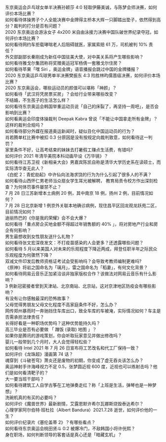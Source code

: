 东京奥运会乒乓球女单半决赛孙颖莎 4:0 轻取伊藤美诚，与陈梦会师决赛，如何评价本场比赛？  
如何看待体操男子个人全能决赛中金牌得主桥本大辉一只脚踏出垫子，依然得到高分？裁判的打分是否有问题？  
2020 东京奥运会游泳女子 4x200 米自由泳接力决赛中国队破世界纪录夺冠，如何评价本场比赛？  
如何看待网约车拒载哮喘老人后阻碍就医，家属索赔 61 万，司机被判 10% 责任？  
外交部副部长秦刚成为新任中国驻美大使，对中美关系将产生哪些影响？  
如何看待雅戈尔集团称将奖赠奥运冠军杨倩一套雅戈尔住房？  
如何看待苹果「嘿 Siri ，奥运金牌」语音播报会跳过中国的金牌播报？  
2020 东京奥运乒乓球男单半决赛樊振东 4:3 险胜林昀儒晋级决赛，如何评价本场比赛？  
2020 东京奥运会，哪些运动员的颜值可以堪称「神颜」？  
如何看待「武汉将凭房票买房」？会给行业带来哪些改变？  
不结婚，不生孩子的生活怎么样？  
如何看待东京奥运会韩国举重运动员说「自己的床裂了，再坚持一周吧」，是否会影响到比赛？  
如何看奥运会印度体操裁判 Deepak Kabra 曾说「不能让中国拿走所有金牌」？这样的裁判合规吗？  
如何看待部分外媒在报道奥运新闻时，疑似丑化中国运动员的行为？  
肖若腾单杠比赛中被扣 0.3 分原因是没有按规定向裁判致意，如何看待这一判罚？  
家里条件不好，让高考结束的妹妹去打暑假工赚点生活费，有错吗?  
如何评价 2021 年清华美院本科动画毕设《万华镜》？  
如何看待江苏卫视《新相亲大会》男嘉宾陈凯自称是清华大学历史系在读硕士，而实际清华查无此人？  
《白蛇 2：青蛇劫起》中许仙向法海求饶的行为为什么引起了很多人的不满？  
如何看待山西怀仁男老师当众扇女学生耳光被解聘， 教育局责令校方作出深刻检查？为何体罚事件屡禁不止？  
7 月 28 日江苏新增本土病例 20 例，其中南京 18 例，扬州 2 例，目前情况如何？  
7 月 28 日北京新增 1 例京外关联本地确诊病例，现住昌平区回龙观龙跃苑二区，目前情况如何？  
迪丽热巴的《你是我的荣耀》会不会大爆？  
如何看待「重点房企买地金额不得超过年销售额的 40% 」，将对房地产行业和房企有何影响？  
男生最想收到女性朋友送什么礼物？  
如何看待张文宏深夜发文：不打疫苗感染的人会更多？还透露哪些问题？  
如何看待 5 月以来美国人对未来的乐观程度下降近两成，拜登任职半年之际民众乐观程度为何骤然下降？  
双减文件印发后教师资格证考试会受影响吗？会导致考教师编制更难吗?  
《原神》将岩之国命名为「璃月」，雷之国命名为「稻妻」，有何文化背景？  
如何看待网易云音乐正加紧洽谈非独家版权合作？该做法对网易云音乐有什么影响？  
3 例新冠密接者曾到天津站、北京南站、北京站，这对京津地区防疫会有哪些影响？  
有没有让你感触最深的恐怖故事？  
父母觉得男朋友父母文化程度不高家庭条件不好，怎么办？  
网传郑州暴雨时一奔驰挡住车库出口，致全车库的车被淹，实际情况如何？车主是否需承担法律责任？  
长得好看是一种职场优势吗？这种优势能持久吗？  
高三毕业是否有必要做 「 蹭饭 (录取) 地图 」？  
如果你是腾讯的游戏策划，你会听取玩家意见并做出修改吗？  
婴儿一般带到几个月时，大人会觉得轻松些？  
如何看待 Intel 2021 年 7 月 26 日宣布将工艺改名和代工厂保持一致？  
如何评价《龙珠超》漫画第 74 话？  
魂穿到《斗破苍穹》萧炎还是废物的初期，你变成了虚无吞炎该怎么办？  
奥运神射手许海峰视力不足 0.5，张梦圆近视 600 度，近视也可以练射击吗？他们是如何看清靶子的？  
大一要当班干部吗？  
如何看待建筑工人自学古筝在工地弹奏走红？称「上班是生活，弹琴也是一种梦想」？  
洗碗机真的有买的必要吗？  
如何评价《魔兽世界》最新剧情，艾露恩默许希尔瓦娜斯烧毁泰达希尔？  
心理学家阿尔伯特·班杜拉（Albert Bandura）2021.7.28 逝世，如何评价他的一生？  
如何评价纪录片《塞伦盖蒂 2》？有哪些看点？  
如何看待东京奥运会桃田贤斗 0:2 被爆冷门，不敌韩国小将许侊熙？  
身在职场，如何判断领导的客套话是真心还是「暗藏玄机」？  
